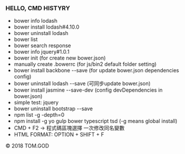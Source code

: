 ### HELLO, CMD HISTYRY
+ bower info lodash
+ bower install lodash#4.10.0
+ bower uninstall lodash 
+ bower list 
+ bower search response
+ bower info jquery#1.0.1
+ bower init (for create new bower.json)
+ manually create .bowerrc  (for js/bin2 default folder setting)
+ bower install backbone --save (for update bower.json dependencies config)
+ bower uninstall lodash --save (可同步update bower.json)
+ bower install jasmine --save-dev (config devDependencies in bower.json)
+ simple test: jquery
+ bower uninstall bootstrap --save 
+ npm list -g -depth=0 
+ npm install -g yo gulp bower typescript tsd (-g means global install)
+ CMD + F2 -> 程式碼區塊選擇 一次修改同名變數
+ HTML FORMAT: OPTION + SHIFT + F


&copy; 2018 TOM.GOD